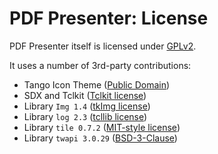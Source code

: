 # PDF Presenter: License

PDF Presenter itself is licensed under [GPLv2](licenses/LICENSE.pdfpresenter).

It uses a number of 3rd-party contributions:
- Tango Icon Theme ([Public Domain](licenses/LICENSE.tango-icon-theme))
- SDX and Tclkit ([Tclkit license](licenses/LICENSE.tclkit))
- Library `Img 1.4` ([tkImg license](licenses/LICENSE.tkimg))
- Library `log 2.3` ([tcllib license](licenses/LICENSE.tcllib))
- Library `tile 0.7.2` ([MIT-style license](licenses/LICENSE.tile))
- Library `twapi 3.0.29` ([BSD-3-Clause](licenses/LICENSE.twapi))

